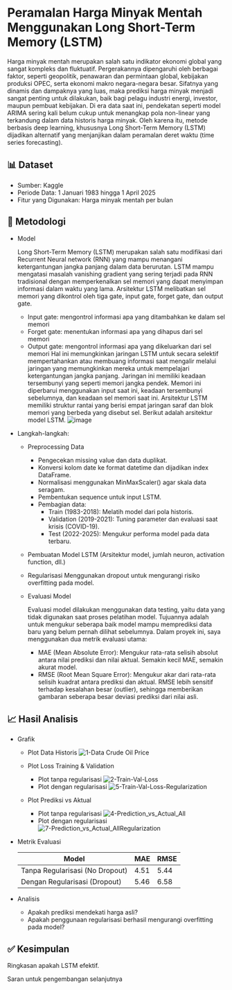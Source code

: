 # Peramalan Harga Minyak Mentah Menggunakan Long Short-Term Memory (LSTM)

Harga minyak mentah merupakan salah satu indikator ekonomi global yang sangat kompleks dan fluktuatif. Pergerakannya dipengaruhi oleh berbagai faktor, seperti geopolitik, penawaran dan permintaan global, kebijakan produksi OPEC, serta ekonomi makro negara-negara besar. Sifatnya yang dinamis dan dampaknya yang luas, maka prediksi harga minyak menjadi sangat penting untuk dilakukan, baik bagi pelagu industri energi, investor, maupun pembuat kebijakan.
Di era data saat ini, pendekatan seperti model ARIMA sering kali belum cukup untuk menangkap pola non-linear yang terkandung dalam data historis harga minyak. Oleh karena itu, metode berbasis deep learning, khususnya Long Short-Term Memory (LSTM) dijadikan alternatif yang menjanjikan dalam peramalan deret waktu (time series forecasting).

## 📊 Dataset
- Sumber: Kaggle
- Periode Data: 1 Januari 1983 hingga 1 April 2025
- Fitur yang Digunakan: Harga minyak mentah per bulan
  
## 🔎 Metodologi
- Model
  
  Long Short-Term Memory (LSTM) merupakan salah satu modifikasi dari Recurrent Neural network (RNN) yang mampu menangani ketergantungan jangka panjang dalam data berurutan. LSTM mampu mengatasi masalah vanishing gradient yang sering terjadi pada RNN tradisional dengan memperkenalkan sel memori yang dapat menyimpan informasi dalam waktu yang lama.
  Arsitektur LSTM melibatkan sel memori yang dikontrol oleh tiga gate, input gate, forget gate, dan output gate.
  - Input gate: mengontrol informasi apa yang ditambahkan ke dalam sel memori
  - Forget gate: menentukan informasi apa yang dihapus dari sel memori
  - Output gate: mengontrol informasi apa yang dikeluarkan dari sel memori
Hal ini memungkinkan jaringan LSTM untuk secara selektif mempertahankan atau membuang informasi saat mengalir melalui jaringan yang memungkinkan mereka untuk mempelajari ketergantungan jangka panjang. Jaringan ini memiliki keadaan tersembunyi yang seperti memori jangka pendek. Memori ini diperbarui menggunakan input saat ini, keadaan tersembunyi sebelumnya, dan keadaan sel memori saat ini.
  Arsitektur LSTM memiliki struktur rantai yang berisi empat jaringan saraf dan blok memori yang berbeda yang disebut sel. Berikut adalah arsitektur model LSTM.
![image](https://github.com/user-attachments/assets/644db34b-3cf4-4b2c-917a-8f32397bf535)

- Langkah-langkah:
  - Preprocessing Data
    - Pengecekan missing value dan data duplikat.
    - Konversi kolom date ke format datetime dan dijadikan index DataFrame.
    - Normalisasi menggunakan MinMaxScaler() agar skala data seragam.
    - Pembentukan sequence untuk input LSTM.
    - Pembagian data:
        - Train (1983-2018): Melatih model dari pola historis.
        - Validation (2019-2021): Tuning parameter dan evaluasi saat krisis (COVID-19).
        - Test (2022-2025): Mengukur performa model pada data terbaru.
      
  - Pembuatan Model LSTM
    (Arsitektur model, jumlah neuron, activation function, dll.)
  - Regularisasi
    Menggunakan dropout untuk mengurangi risiko overfitting pada model.
  - Evaluasi Model
    
    Evaluasi model dilakukan menggunakan data testing, yaitu data yang tidak digunakan saat proses pelatihan model. Tujuannya adalah untuk mengukur seberapa baik model mampu memprediksi data baru yang belum pernah dilihat sebelumnya. Dalam proyek ini, saya menggunakan dua metrik evaluasi utama:
    - MAE (Mean Absolute Error): Mengukur rata-rata selisih absolut antara nilai prediksi dan nilai aktual. Semakin kecil MAE, semakin akurat model.
    - RMSE (Root Mean Square Error): Mengukur akar dari rata-rata selisih kuadrat antara prediksi dan aktual. RMSE lebih sensitif terhadap kesalahan besar (outlier), sehingga memberikan gambaran seberapa besar deviasi prediksi dari nilai asli.
      
## 📈 Hasil Analisis
- Grafik
  - Plot Data Historis
    ![1-Data Crude Oil Price](https://github.com/user-attachments/assets/424a86d1-e13a-4470-b0e8-e40c52e88286)

  - Plot Loss Training & Validation
    - Plot tanpa regularisasi
      ![2-Train-Val-Loss](https://github.com/user-attachments/assets/4fa4eddc-f3a0-4e82-8983-aa5c9819fa45) 
    - Plot dengan regularisasi
      ![5-Train-Val-Loss-Regularization](https://github.com/user-attachments/assets/6e50f563-10ad-4103-aa97-08bf0be3cece)
    
  - Plot Prediksi vs Aktual
    - Plot tanpa regularisasi
    ![4-Prediction_vs_Actual_All](https://github.com/user-attachments/assets/b56278ef-38ad-4720-8a0d-64cde494f6a8)
    - Plot dengan regularisasi
    ![7-Prediction_vs_Actual_AllRegularization](https://github.com/user-attachments/assets/ab6e6272-38e7-45f5-a370-02e9d58ba13b)

    
- Metrik Evaluasi
     
    | Model                      | MAE    | RMSE   |
    |----------------------------|--------|--------|
    | Tanpa Regularisasi (No Dropout) | 4.51  | 5.44  |
    | Dengan Regularisasi (Dropout)   | 5.46  | 6.58  |

- Analisis 
  - Apakah prediksi mendekati harga asli?
  - Apakah penggunaan regularisasi berhasil mengurangi overfitting pada model?
 
## ✅ Kesimpulan
Ringkasan apakah LSTM efektif.

Saran untuk pengembangan selanjutnya 
